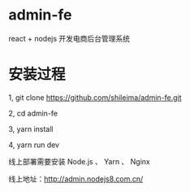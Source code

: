 # admin-fe
react + nodejs 开发电商后台管理系统

# 安装过程

1, git clone https://github.com/shileima/admin-fe.git

2, cd admin-fe

3, yarn install

4, yarn run dev

线上部署需要安装 Node.js 、 Yarn 、 Nginx

线上地址：http://admin.nodejs8.com.cn/
